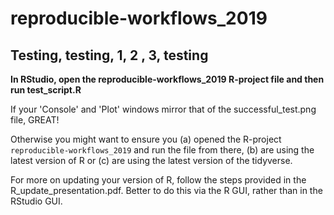 # reproducible-workflows_2019

## Testing, testing, 1, 2 , 3, testing

**In RStudio, open the reproducible-workflows_2019 R-project file and then run test_script.R**

If your 'Console' and 'Plot' windows mirror that of the successful_test.png file, GREAT!

Otherwise you might want to ensure you (a) opened the R-project `reproducible-workflows_2019` and run the file from there, 
(b) are using the latest version of R or (c) are using the latest version of the tidyverse.

For more on updating your version of R, follow the steps provided in the R_update_presentation.pdf. Better to do this via the R GUI,
rather than in the RStudio GUI.   



